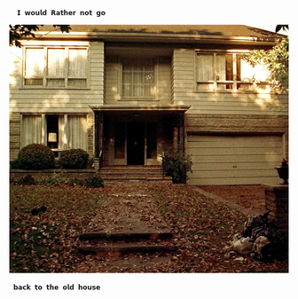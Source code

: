       𝗜 𝘄𝗼𝘂𝗹𝗱 𝗥𝗮𝘁𝗵𝗲𝗿 𝗻𝗼𝘁 𝗴𝗼 




![★](https://github.com/STERNEN-KIND/STERNEN-KIND/blob/aaa6b0253fe2c5636cf86d400d39495b2c6b19d0/tumblr_d9f808df8a4b3f5c4ed211044d095cc9_b24bf711_540.gif.webp)



     𝗯𝗮𝗰𝗸 𝘁𝗼 𝘁𝗵𝗲 𝗼𝗹𝗱 𝗵𝗼𝘂𝘀𝗲


